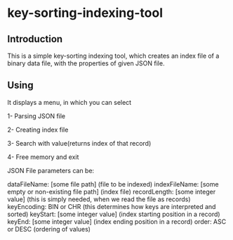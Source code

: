 # key-sorting-indexing-tool
## Introduction

This is a simple key-sorting indexing tool, which creates an index file of a binary data file, with the properties of given JSON file.

## Using

It displays a menu, in which you can select

1- Parsing JSON file

2- Creating index file

3- Search with value(returns index of that record)

4- Free memory and exit

JSON File parameters can be:

dataFileName: [some file path] (file to be indexed)
indexFileName: [some empty or non-existing file path] (index file)
recordLength: [some integer value] (this is simply needed, when we read the file as records)
keyEncoding: BIN or CHR (this determines how keys are interpreted and sorted)
keyStart: [some integer value] (index starting position in a record)
keyEnd: [some integer value] (index ending position in a record)
order: ASC or DESC (ordering of values)
